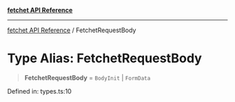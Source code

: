 [**fetchet API Reference**](../README.md)

***

[fetchet API Reference](../README.md) / FetchetRequestBody

# Type Alias: FetchetRequestBody

> **FetchetRequestBody** = `BodyInit` \| `FormData`

Defined in: types.ts:10
